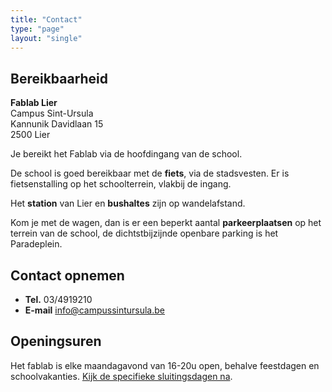 ```yaml
---
title: "Contact"
type: "page"
layout: "single"
---
```

## Bereikbaarheid
**Fablab Lier**    
Campus Sint-Ursula    
Kannunik Davidlaan 15    
2500 Lier

Je bereikt het Fablab via de hoofdingang van de school.

De school is goed bereikbaar met de **fiets**, via de stadsvesten. Er is fietsenstalling op het schoolterrein, vlakbij de ingang.

Het **station** van Lier en **bushaltes** zijn op wandelafstand.

Kom je met de wagen, dan is er een beperkt aantal **parkeerplaatsen** op het terrein van de school, de dichtstbijzijnde openbare parking is het Paradeplein.

## Contact opnemen

* **Tel.** 03/4919210
* **E-mail** info@campussintursula.be

## Openingsuren
Het fablab is elke maandagavond van 16-20u open, behalve feestdagen en schoolvakanties. [Kijk de specifieke sluitingsdagen na](/gebruik/openingsuren).
